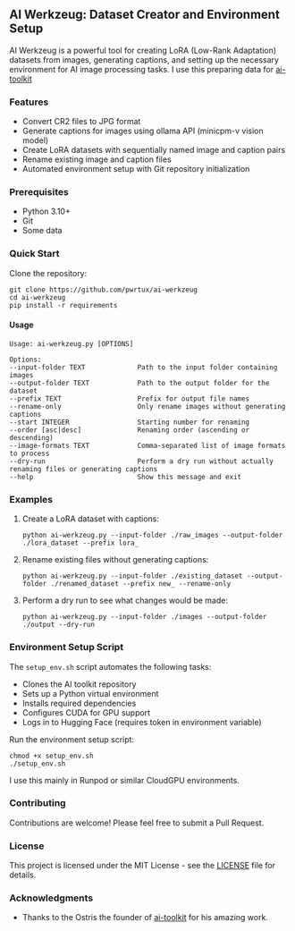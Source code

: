 
## AI Werkzeug: Dataset Creator and Environment Setup

AI Werkzeug is a powerful tool for creating LoRA (Low-Rank Adaptation) datasets from images, generating captions, and setting up the necessary environment for AI image processing tasks. I use this preparing data for [ai-toolkit](https://github.com/ostris/ai-toolkit)

### Features

- Convert CR2 files to JPG format
- Generate captions for images using ollama API (minicpm-v vision model)
- Create LoRA datasets with sequentially named image and caption pairs
- Rename existing image and caption files
- Automated environment setup with Git repository initialization

### Prerequisites

- Python 3.10+
- Git
- Some data

### Quick Start

Clone the repository:
```
git clone https://github.com/pwrtux/ai-werkzeug
cd ai-werkzeug
pip install -r requirements
```

#### Usage
```
Usage: ai-werkzeug.py [OPTIONS]

Options:
--input-folder TEXT             Path to the input folder containing images
--output-folder TEXT            Path to the output folder for the dataset
--prefix TEXT                   Prefix for output file names
--rename-only                   Only rename images without generating captions
--start INTEGER                 Starting number for renaming
--order [asc|desc]              Renaming order (ascending or descending)
--image-formats TEXT            Comma-separated list of image formats to process
--dry-run                       Perform a dry run without actually renaming files or generating captions
--help                          Show this message and exit
```


### Examples

1. Create a LoRA dataset with captions:
   ```
   python ai-werkzeug.py --input-folder ./raw_images --output-folder ./lora_dataset --prefix lora_
   ```

2. Rename existing files without generating captions:
   ```
   python ai-werkzeug.py --input-folder ./existing_dataset --output-folder ./renamed_dataset --prefix new_ --rename-only
   ```

3. Perform a dry run to see what changes would be made:
   ```
   python ai-werkzeug.py --input-folder ./images --output-folder ./output --dry-run
   ```

### Environment Setup Script

The `setup_env.sh` script automates the following tasks:
- Clones the AI toolkit repository
- Sets up a Python virtual environment
- Installs required dependencies
- Configures CUDA for GPU support
- Logs in to Hugging Face (requires token in environment variable)


Run the environment setup script:
```
chmod +x setup_env.sh
./setup_env.sh
```

I use this mainly in Runpod or similar CloudGPU environments.



### Contributing

Contributions are welcome! Please feel free to submit a Pull Request.

### License

This project is licensed under the MIT License - see the [LICENSE](LICENSE) file for details.

### Acknowledgments

- Thanks to the Ostris the founder of [ai-toolkit](https://github.com/ostris/ai-toolkit) for his amazing work.


